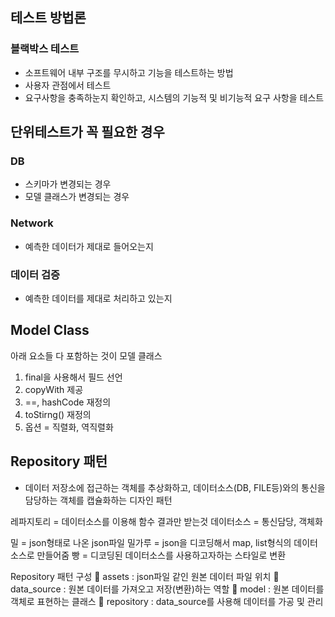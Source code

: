## 테스트 방법론

### 블랙박스 테스트

- 소프트웨어 내부 구조를 무시하고 기능을 테스트하는 방법
- 사용자 관점에서 테스트
- 요구사항을 충족하눈지 확인하고, 시스템의 기능적 및 비기능적 요구 사항을 테스트

## 단위테스트가 꼭 필요한 경우

### DB

- 스키마가 변경되는 경우
- 모델 클래스가 변경되는 경우

### Network

- 예측한 데이터가 제대로 들어오는지

### 데이터 검증

- 예측한 데이터를 제대로 처리하고 있는지

## Model Class

아래 요소들 다 포함하는 것이 모델 클래스

1. final을 사용해서 필드 선언
2. copyWith 제공
3. ==, hashCode 재정의
4. toStirng() 재정의
5. 옵션 = 직렬화, 역직렬화

## Repository 패턴

- 데이터 저장소에 접근하는 객체를 추상화하고, 데이터소스(DB, FILE등)와의 통신을 담당하는 객체를 캡슐화하는 디자인 패턴

레파지토리 = 데이터소스를 이용해 함수 결과만 받는것
데이터소스 = 통신담당, 객체화

밀 = json형태로 나온 json파일
밀가루 = json을 디코딩해서 map, list형식의 데이터소스로 만들어줌
빵 = 디코딩된 데이터소스를 사용하고자하는 스타일로 변환

Repository 패턴 구성
📂 assets : json파일 같인 원본 데이터 파일 위치
📂 data_source : 원본 데이터를 가져오고 저장(변환)하는 역할
📂 model : 원본 데이터를 객체로 표현하는 클래스
📂 repository : data_source를 사용해 데이터를 가공 및 관리
